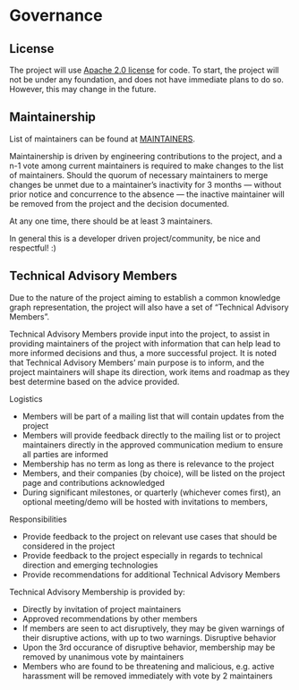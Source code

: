 # Governance

## License

The project will use [Apache 2.0 license](LICENSE) for code. To start, the project will not be under any foundation, and does not have immediate plans to do so. However, this may change in the future.

## Maintainership

List of maintainers can be found at [MAINTAINERS](MAINTAINERS).

Maintainership is driven by engineering contributions to the project, and a n-1 vote among current maintainers is required to make changes to the list of maintainers. Should the quorum of necessary maintainers to merge changes be unmet due to a maintainer’s inactivity for 3 months — without prior notice and concurrence to the absence — the inactive maintainer will be removed from the project and the decision documented.

At any one time, there should be at least 3 maintainers.

In general this is a developer driven project/community, be nice and respectful! :)

## Technical Advisory Members

Due to the nature of the project aiming to establish a common knowledge graph representation, the project will also have a set of “Technical Advisory Members”. 

Technical Advisory Members provide input into the project, to assist in providing maintainers of the project with information that can help lead to more informed decisions and thus, a more successful project. It is noted that Technical Advisory Members’ main purpose is to inform, and the project maintainers will shape its direction, work items and roadmap as they best determine based on the advice provided. 

Logistics
- Members will be part of a mailing list that will contain updates from the project 
- Members will provide feedback directly to the mailing list or to project maintainers directly in the approved communication medium to ensure all parties are informed
- Membership has no term as long as there is relevance to the project
- Members, and their companies (by choice), will be listed on the project page and contributions acknowledged
- During significant milestones, or quarterly (whichever comes first), an optional meeting/demo will be hosted with invitations to members, 

Responsibilities
- Provide feedback to the project on relevant use cases that should be considered in the project
- Provide feedback to the project especially in regards to technical direction and emerging technologies
- Provide recommendations for additional Technical Advisory Members

Technical Advisory Membership is provided by:
- Directly by invitation of project maintainers
- Approved recommendations by other members
- If members are seen to act disruptively, they may be given warnings of their disruptive actions, with up to two warnings. Disruptive behavior 
- Upon the 3rd occurance of disruptive behavior, membership may be removed by unanimous vote by maintainers
- Members who are found to be threatening and malicious, e.g. active harassment will be removed immediately with vote by 2 maintainers
